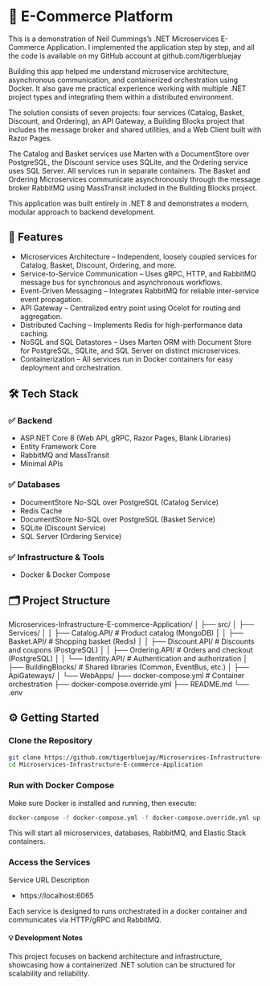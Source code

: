 # 🏪 E-Commerce Platform

This is a demonstration of Neil Cummings’s .NET Microservices E-Commerce Application. I implemented the application step by step, and all the code is available on my GitHub account at github.com/tigerbluejay

Building this app helped me understand microservice architecture, asynchronous communication, and containerized orchestration using Docker. It also gave me practical experience working with multiple .NET project types and integrating them within a distributed environment.

The solution consists of seven projects: four services (Catalog, Basket, Discount, and Ordering), an API Gateway, a Building Blocks project that includes the message broker and shared utilities, and a Web Client built with Razor Pages.

The Catalog and Basket services use Marten with a DocumentStore over PostgreSQL, the Discount service uses SQLite, and the Ordering service uses SQL Server. All services run in separate containers.
The Basket and Ordering Microservices communicate asynchronously through the message broker RabbitMQ using MassTransit included in the Building Blocks project.

This application was built entirely in .NET 8 and demonstrates a modern, modular approach to backend development. 

## 🚀 Features

- Microservices Architecture – Independent, loosely coupled services for Catalog, Basket, Discount, Ordering, and more.
- Service-to-Service Communication – Uses gRPC, HTTP, and RabbitMQ message bus for synchronous and asynchronous workflows.
- Event-Driven Messaging – Integrates RabbitMQ for reliable inter-service event propagation.
- API Gateway – Centralized entry point using Ocelot for routing and aggregation.
- Distributed Caching – Implements Redis for high-performance data caching.
- NoSQL and SQL Datastores – Uses Marten ORM with Document Store for PostgreSQL, SQLite, and SQL Server on distinct microservices.
- Containerization – All services run in Docker containers for easy deployment and orchestration.

## 🛠 Tech Stack

### ✅ Backend

- ASP.NET Core 8 (Web API, gRPC, Razor Pages, Blank Libraries)
- Entity Framework Core
- RabbitMQ and MassTransit
- Minimal APIs

### ✅ Databases

- DocumentStore No-SQL over PostgreSQL (Catalog Service)
- Redis Cache
- DocumentStore No-SQL over PostgreSQL (Basket Service)
- SQLite (Discount Service)
- SQL Server (Ordering Service)

### ✅ Infrastructure & Tools

- Docker & Docker Compose

## 🗂 Project Structure
Microservices-Infrastructure-E-commerce-Application/
│
├── src/
│   ├── Services/
│   │   ├── Catalog.API/          # Product catalog (MongoDB)
│   │   ├── Basket.API/           # Shopping basket (Redis)
│   │   ├── Discount.API/         # Discounts and coupons (PostgreSQL)
│   │   ├── Ordering.API/         # Orders and checkout (PostgreSQL)
│   │   └── Identity.API/         # Authentication and authorization
│   ├── BuildingBlocks/           # Shared libraries (Common, EventBus, etc.)
│   ├── ApiGateways/
│   └── WebApps/
├── docker-compose.yml            # Container orchestration
├── docker-compose.override.yml
├── README.md
└── .env

## ⚙ Getting Started
### Clone the Repository
```bash
git clone https://github.com/tigerbluejay/Microservices-Infrastructure-E-commerce-Application.git
cd Microservices-Infrastructure-E-commerce-Application
```

### Run with Docker Compose

Make sure Docker is installed and running, then execute:
```bash
docker-compose -f docker-compose.yml -f docker-compose.override.yml up -d
```
This will start all microservices, databases, RabbitMQ, and Elastic Stack containers.

### Access the Services
Service	URL	Description
- https://localhost:6065

Each service is designed to runs orchestrated in a docker container and communicates via HTTP/gRPC and RabbitMQ.

#### 💡 Development Notes

This project focuses on backend architecture and infrastructure, showcasing how a containerized .NET solution can be structured for scalability and reliability.
